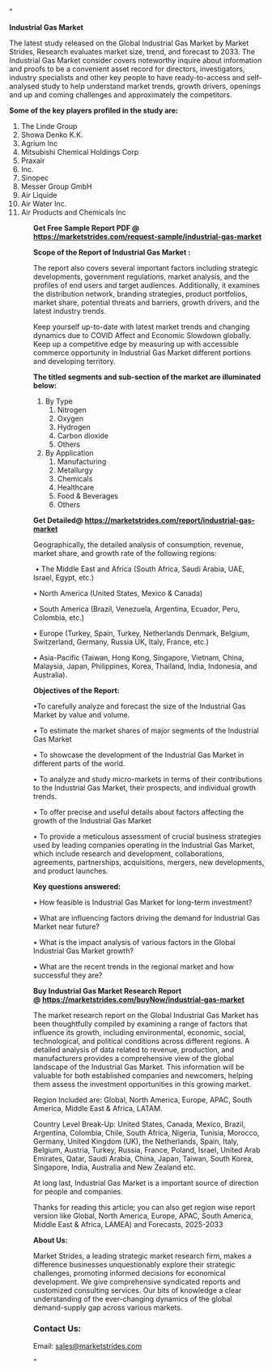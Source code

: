"<p><strong>Industrial Gas Market</strong></p>
<p>The latest study released on the Global Industrial Gas Market by Market Strides, Research evaluates market size, trend, and forecast to 2033. The Industrial Gas Market consider covers noteworthy inquire about information and proofs to be a convenient asset record for directors, investigators, industry specialists and other key people to have ready-to-access and self-analysed study to help understand market trends, growth drivers, openings and up and coming challenges and approximately the competitors.</p>
<p><strong> Some of the key players profiled in the study are: </strong></p>
<p><ol><li>
The Linde Group</li><li>Showa Denko K.K.</li><li>Agrium Inc</li><li>Mitsubishi Chemical Holdings Corp</li><li>Praxair</li><li>Inc.</li><li>Sinopec</li><li>Messer Group GmbH</li><li>Air Liquide</li><li>Air Water Inc.</li><li>Air Products and Chemicals Inc


</li><ol></p>
<p><strong>Get Free Sample Report PDF @ <a href=https://marketstrides.com/request-sample/industrial-gas-market>https://marketstrides.com/request-sample/industrial-gas-market</a></strong></p>
<p><strong> Scope of the Report of Industrial Gas Market : </strong></p>
<p>The report also covers several important factors including strategic developments, government regulations, market analysis, and the profiles of end users and target audiences. Additionally, it examines the distribution network, branding strategies, product portfolios, market share, potential threats and barriers, growth drivers, and the latest industry trends.</p>
<p>Keep yourself up-to-date with latest market trends and changing dynamics due to COVID Affect and Economic Slowdown globally. Keep up a competitive edge by measuring up with accessible commerce opportunity in Industrial Gas Market different portions and developing territory.</p>
<p><strong> The titled segments and sub-section of the market are illuminated below: </strong></p>
<p><ol><li>By Type<ol><li>Nitrogen</li><li>Oxygen</li><li>Hydrogen</li><li>Carbon dioxide</li><li>Others</li></ol></li><li>By Application<ol><li>Manufacturing</li><li>Metallurgy</li><li>Chemicals</li><li>Healthcare</li><li>Food & Beverages</li><li>Others</li></ol></li></ol></p>
<p><strong>Get Detailed@ <a href=https://marketstrides.com/report/industrial-gas-market>https://marketstrides.com/report/industrial-gas-market</a></strong></p>
<p>Geographically, the detailed analysis of consumption, revenue, market share, and growth rate of the following regions:</p>
<p>&nbsp;&bull; The Middle East and Africa (South Africa, Saudi Arabia, UAE, Israel, Egypt, etc.)</p>
<p>&bull; North America (United States, Mexico &amp; Canada)</p>
<p>&bull; South America (Brazil, Venezuela, Argentina, Ecuador, Peru, Colombia, etc.)</p>
<p>&bull; Europe (Turkey, Spain, Turkey, Netherlands Denmark, Belgium, Switzerland, Germany, Russia UK, Italy, France, etc.)</p>
<p>&bull; Asia-Pacific (Taiwan, Hong Kong, Singapore, Vietnam, China, Malaysia, Japan, Philippines, Korea, Thailand, India, Indonesia, and Australia).</p>
<p><strong>Objectives of the Report: </strong></p>
<p>&bull;To carefully analyze and forecast the size of the Industrial Gas Market by value and volume.</p>
<p>&bull; To estimate the market shares of major segments of the Industrial Gas Market</p>
<p>&bull; To showcase the development of the Industrial Gas Market in different parts of the world.</p>
<p>&bull; To analyze and study micro-markets in terms of their contributions to the Industrial Gas Market, their prospects, and individual growth trends.</p>
<p>&bull; To offer precise and useful details about factors affecting the growth of the Industrial Gas Market</p>
<p>&bull; To provide a meticulous assessment of crucial business strategies used by leading companies operating in the Industrial Gas Market, which include research and development, collaborations, agreements, partnerships, acquisitions, mergers, new developments, and product launches.</p>
<p><strong>Key questions answered: </strong></p>
<p>&bull; How feasible is Industrial Gas Market for long-term investment?</p>
<p>&bull; What are influencing factors driving the demand for Industrial Gas Market near future?</p>
<p>&bull; What is the impact analysis of various factors in the Global Industrial Gas Market growth?</p>
<p>&bull; What are the recent trends in the regional market and how successful they are?</p>
<p><strong>Buy Industrial Gas Market Research Report @&nbsp;<a href=https://marketstrides.com/buyNow/industrial-gas-market>https://marketstrides.com/buyNow/industrial-gas-market</a></strong></p>
<p>The market research report on the Global Industrial Gas Market has been thoughtfully compiled by examining a range of factors that influence its growth, including environmental, economic, social, technological, and political conditions across different regions. A detailed analysis of data related to revenue, production, and manufacturers provides a comprehensive view of the global landscape of the Industrial Gas Market. This information will be valuable for both established companies and newcomers, helping them assess the investment opportunities in this growing market.</p>
<p>Region Included are: Global, North America, Europe, APAC, South America, Middle East &amp; Africa, LATAM.</p>
<p>Country Level Break-Up: United States, Canada, Mexico, Brazil, Argentina, Colombia, Chile, South Africa, Nigeria, Tunisia, Morocco, Germany, United Kingdom (UK), the Netherlands, Spain, Italy, Belgium, Austria, Turkey, Russia, France, Poland, Israel, United Arab Emirates, Qatar, Saudi Arabia, China, Japan, Taiwan, South Korea, Singapore, India, Australia and New Zealand etc.</p>
<p>At long last, Industrial Gas Market is a important source of direction for people and companies.</p>
<p>Thanks for reading this article; you can also get region wise report version like Global, North America, Europe, APAC, South America, Middle East &amp; Africa, LAMEA) and Forecasts, 2025-2033</p>
<p><strong>About Us: </strong></p>
<p>Market Strides, a leading strategic market research firm, makes a difference businesses unquestionably explore their strategic challenges, promoting informed decisions for economical development. We give comprehensive syndicated reports and customized consulting services. Our bits of knowledge a clear understanding of the ever-changing dynamics of the global demand-supply gap across various markets.</p>
<h3>Contact Us:</h3>
<p>Email: <a href=mailto:sales@marketstrides.com>sales@marketstrides.com</a></p>"
